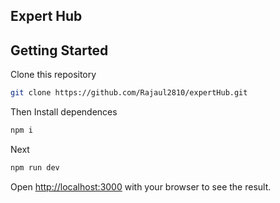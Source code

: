 
## Expert Hub
## Getting Started

Clone this repository 

```bash
git clone https://github.com/Rajaul2810/expertHub.git
```
Then Install dependences

```bash
npm i
```
Next

```bash
npm run dev
```

Open [http://localhost:3000](http://localhost:3000) with your browser to see the result.
